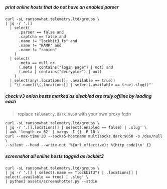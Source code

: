 ##### print online hosts that do not have an enabled parser

```shell
curl -sL ransomwhat.telemetry.ltd/groups \
| jq -r '.[] 
  | select(
      .parser == false and 
      .captcha == false and 
      .name != "lockbit3_fs" and 
      .name != "RAMP" and
      .name != "ranion"
    ) 
  | select(
      .meta == null or 
      (.meta | contains("login page") | not) and
      (.meta | contains("decryptor") | not)
    ) 
  | select(any(.locations[]; .available == true)) 
  | "\(.name)(\(.locations[] | select(.available == true).slug))"'
```

##### check v3 onion hosts marked as disabled are truly offline by loading each

> replace `telemetry.dark:9050` with your own proxy fqdn

```shell
curl -sL ransomwhat.telemetry.ltd/groups \
| jq -r '.[].locations[] | select(.enabled == false) | .slug' \
| awk 'length >= 62' | xargs -I {} -P 10 \
curl --max-time 20 --socks5-hostname multisocks.dark:9050 -o /dev/null \
--silent --head --write-out '%{url_effective}: %{http_code}\n' {}
```

##### screenshot all online hosts tagged as lockbit3

```shell
curl -sL ransomwhat.telemetry.ltd/groups \
| jq -r '.[] | select(.name == "lockbit3") | .locations[] | select(.available == true) | .slug' \
| python3 assets/screenshotter.py --stdin
```